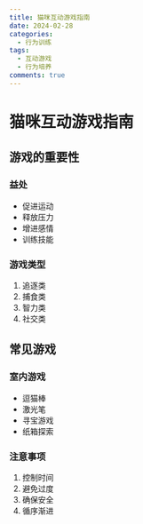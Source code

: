 ```yaml
---
title: 猫咪互动游戏指南
date: 2024-02-28
categories:
  - 行为训练
tags:
  - 互动游戏
  - 行为培养
comments: true
---
```


# 猫咪互动游戏指南

## 游戏的重要性

### 益处
- 促进运动
- 释放压力
- 增进感情
- 训练技能

### 游戏类型
1. 追逐类
2. 捕食类
3. 智力类
4. 社交类

## 常见游戏

### 室内游戏
- 逗猫棒
- 激光笔
- 寻宝游戏
- 纸箱探索

### 注意事项
1. 控制时间
2. 避免过度
3. 确保安全
4. 循序渐进 